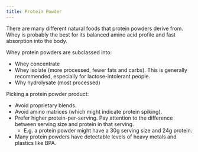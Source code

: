 ```yaml
---
title: Protein Powder
---
```


There are many different natural foods that protein powders derive from. Whey is probably the best for its balanced amino acid profile and fast absorption into the body.

Whey protein powders are subclassed into:
- Whey concentrate
- Whey isolate (more processed, fewer fats and carbs). This is generally recommended, especially for lactose-intolerant people.
- Why hydrolysate (most processed)

Picking a protein powder product:
- Avoid proprietary blends.
- Avoid amino matrices (which might indicate protein spiking).
- Prefer higher protein-per-serving. Pay attention to the difference between serving size and protein in that serving. 
    - E.g. a protein powder might have a 30g serving size and 24g protein.
- Many protein powders have detectable levels of heavy metals and plastics like BPA.
